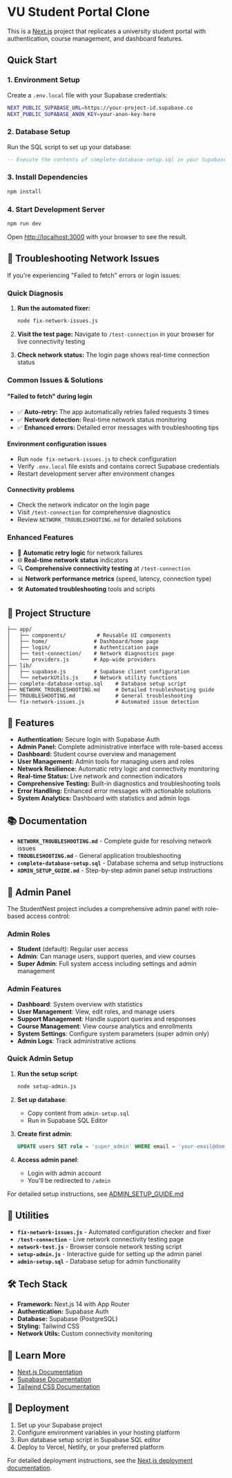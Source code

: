 # VU Student Portal Clone

This is a [Next.js](https://nextjs.org) project that replicates a university student portal with authentication, course management, and dashboard features.

## Quick Start

### 1. Environment Setup
Create a `.env.local` file with your Supabase credentials:
```bash
NEXT_PUBLIC_SUPABASE_URL=https://your-project-id.supabase.co
NEXT_PUBLIC_SUPABASE_ANON_KEY=your-anon-key-here
```

### 2. Database Setup
Run the SQL script to set up your database:
```sql
-- Execute the contents of complete-database-setup.sql in your Supabase SQL editor
```

### 3. Install Dependencies
```bash
npm install
```

### 4. Start Development Server
```bash
npm run dev
```

Open [http://localhost:3000](http://localhost:3000) with your browser to see the result.

## 🔧 Troubleshooting Network Issues

If you're experiencing "Failed to fetch" errors or login issues:

### Quick Diagnosis
1. **Run the automated fixer:**
   ```bash
   node fix-network-issues.js
   ```

2. **Visit the test page:** Navigate to `/test-connection` in your browser for live connectivity testing

3. **Check network status:** The login page shows real-time connection status

### Common Issues & Solutions

#### "Failed to fetch" during login
- ✅ **Auto-retry:** The app automatically retries failed requests 3 times
- ✅ **Network detection:** Real-time network status monitoring
- ✅ **Enhanced errors:** Detailed error messages with troubleshooting tips

#### Environment configuration issues
- Run `node fix-network-issues.js` to check configuration
- Verify `.env.local` file exists and contains correct Supabase credentials
- Restart development server after environment changes

#### Connectivity problems
- Check the network indicator on the login page
- Visit `/test-connection` for comprehensive diagnostics
- Review `NETWORK_TROUBLESHOOTING.md` for detailed solutions

### Enhanced Features
- 🔄 **Automatic retry logic** for network failures
- 🌐 **Real-time network status** indicators
- 🔍 **Comprehensive connectivity testing** at `/test-connection`
- 📊 **Network performance metrics** (speed, latency, connection type)
- 🛠️ **Automated troubleshooting** tools and scripts

## 📁 Project Structure

```
├── app/
│   ├── components/          # Reusable UI components
│   ├── home/               # Dashboard/home page
│   ├── login/              # Authentication page
│   ├── test-connection/    # Network diagnostics page
│   └── providers.js        # App-wide providers
├── lib/
│   ├── supabase.js         # Supabase client configuration
│   └── networkUtils.js     # Network utility functions
├── complete-database-setup.sql    # Database setup script
├── NETWORK_TROUBLESHOOTING.md     # Detailed troubleshooting guide
├── TROUBLESHOOTING.md             # General troubleshooting
└── fix-network-issues.js          # Automated issue detection
```

## 🚀 Features

- **Authentication:** Secure login with Supabase Auth
- **Admin Panel:** Complete administrative interface with role-based access
- **Dashboard:** Student course overview and management
- **User Management:** Admin tools for managing users and roles
- **Network Resilience:** Automatic retry logic and connectivity monitoring
- **Real-time Status:** Live network and connection indicators
- **Comprehensive Testing:** Built-in diagnostics and troubleshooting tools
- **Error Handling:** Enhanced error messages with actionable solutions
- **System Analytics:** Dashboard with statistics and admin logs

## 📚 Documentation

- **`NETWORK_TROUBLESHOOTING.md`** - Complete guide for resolving network issues
- **`TROUBLESHOOTING.md`** - General application troubleshooting
- **`complete-database-setup.sql`** - Database schema and setup instructions
- **`ADMIN_SETUP_GUIDE.md`** - Step-by-step admin panel setup instructions

## 🔐 Admin Panel

The StudentNest project includes a comprehensive admin panel with role-based access control:

### Admin Roles
- **Student** (default): Regular user access
- **Admin**: Can manage users, support queries, and view courses
- **Super Admin**: Full system access including settings and admin management

### Admin Features
- **Dashboard**: System overview with statistics
- **User Management**: View, edit roles, and manage users
- **Support Management**: Handle support queries and responses
- **Course Management**: View course analytics and enrollments
- **System Settings**: Configure system parameters (super admin only)
- **Admin Logs**: Track administrative actions

### Quick Admin Setup

1. **Run the setup script**:
   ```bash
   node setup-admin.js
   ```

2. **Set up database**:
   - Copy content from `admin-setup.sql`
   - Run in Supabase SQL Editor

3. **Create first admin**:
   ```sql
   UPDATE users SET role = 'super_admin' WHERE email = 'your-email@domain.com';
   ```

4. **Access admin panel**:
   - Login with admin account
   - You'll be redirected to `/admin`

For detailed setup instructions, see [ADMIN_SETUP_GUIDE.md](./ADMIN_SETUP_GUIDE.md)

## 🔧 Utilities

- **`fix-network-issues.js`** - Automated configuration checker and fixer
- **`/test-connection`** - Live network connectivity testing page
- **`network-test.js`** - Browser console network testing script
- **`setup-admin.js`** - Interactive guide for setting up the admin panel
- **`admin-setup.sql`** - Database setup for admin functionality

## 🛠️ Tech Stack

- **Framework:** Next.js 14 with App Router
- **Authentication:** Supabase Auth
- **Database:** Supabase (PostgreSQL)
- **Styling:** Tailwind CSS
- **Network Utils:** Custom connectivity monitoring

## 📖 Learn More

- [Next.js Documentation](https://nextjs.org/docs)
- [Supabase Documentation](https://supabase.com/docs)
- [Tailwind CSS Documentation](https://tailwindcss.com/docs)

## 🚀 Deployment

1. Set up your Supabase project
2. Configure environment variables in your hosting platform
3. Run database setup script in Supabase SQL editor
4. Deploy to Vercel, Netlify, or your preferred platform

For detailed deployment instructions, see the [Next.js deployment documentation](https://nextjs.org/docs/app/building-your-application/deploying).
